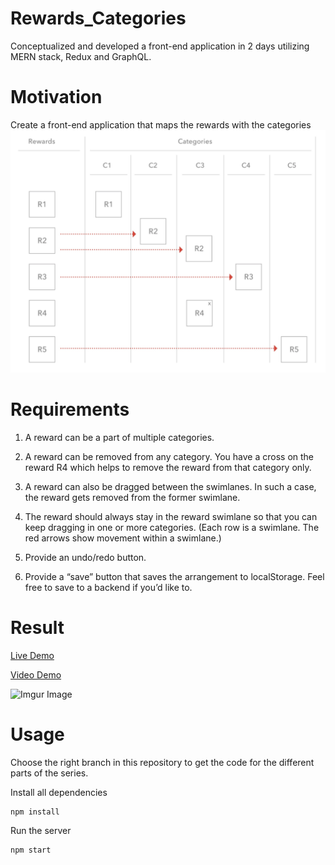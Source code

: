 # Rewards_Categories

Conceptualized and developed a front-end application in 2 days utilizing MERN stack, Redux and GraphQL.

# Motivation

Create a front-end application that maps the rewards with the categories
![diagram](./diagram.png)

# Requirements

1. A reward can be a part of multiple categories.

2. A reward can be removed from any category. You have a cross on the reward R4 which helps to remove the reward from that category only.
3. A reward can also be dragged between the swimlanes. In such a case, the reward gets removed from the former swimlane.
4. The reward should always stay in the reward swimlane so that you can keep dragging in one or more categories. (Each row is a swimlane. The red arrows show movement within a swimlane.)
5. Provide an undo/redo button.
6. Provide a “save” button that saves the arrangement to localStorage. Feel free to save to a backend if you’d like to.

# Result

[Live Demo](https://young-escarpment-47242.herokuapp.com/rewards)

[Video Demo](https://youtu.be/lMzcX2gnDiE)

![Imgur Image](./reward-categories-demo.gif)

# Usage

Choose the right branch in this repository to get the code for the different parts of the series.

Install all dependencies

```sh
npm install
```

Run the server

```sh
npm start
```
